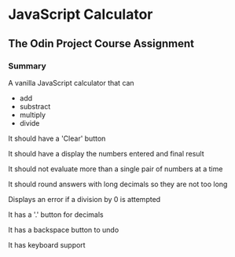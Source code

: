 # JavaScript Calculator

## The Odin Project Course Assignment

### Summary

A vanilla JavaScript calculator that can
  * add
  * substract
  * multiply
  * divide

It should have a 'Clear' button

It should have a display the numbers entered and final result

It should not evaluate more than a single pair of numbers at a time

It should round answers with long decimals so they are not too long

Displays an error if a division by 0 is attempted

It has a '.' button for decimals

It has a backspace button to undo

It has keyboard support


